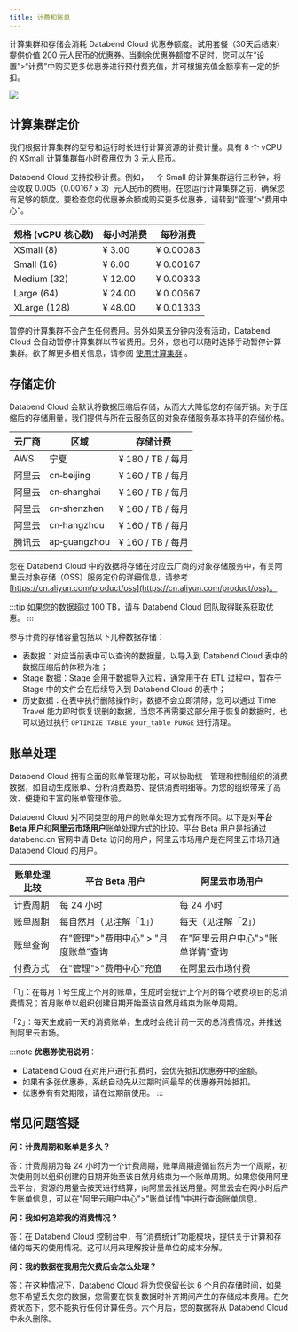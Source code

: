 ```yaml
---
title: 计费和账单
---
```


计算集群和存储会消耗 Databend Cloud 优惠券额度。试用套餐（30天后结束）提供价值 200 元人民币的优惠券。当剩余优惠券额度不足时，您可以在“设置”>“计费”中购买更多优惠券进行预付费充值，并可根据充值金额享有一定的折扣。

![](@site/static/img/documents_cn/pricing-billing/about.png)

## 计算集群定价

我们根据计算集群的型号和运行时长进行计算资源的计费计量。具有 8 个 vCPU 的 XSmall 计算集群每小时费用仅为 3 元人民币。

Databend Cloud 支持按秒计费。例如，一个 Small 的计算集群运行三秒钟，将会收取 0.005（0.00167 x 3）元人民币的费用。在您运行计算集群之前，确保您有足够的额度。要检查您的优惠券余额或购买更多优惠券，请转到“管理”>“费用中心”。

| 规格 (vCPU 核心数) | 每小时消费 | 每秒消费   |
| ------------------ | ---------- | ---------- |
| XSmall (8)          | ¥ 3.00     | ¥ 0.00083   |
| Small (16)        | ¥ 6.00     | ¥ 0.00167   |
| Medium (32)         | ¥ 12.00    | ¥ 0.00333   |
| Large (64)        | ¥ 24.00    | ¥ 0.00667   |
| XLarge (128)        | ¥ 48.00    | ¥ 0.01333   |

暂停的计算集群不会产生任何费用。另外如果五分钟内没有活动，Databend Cloud 会自动暂停计算集群以节省费用。另外，您也可以随时选择手动暂停计算集群。欲了解更多相关信息，请参阅 [使用计算集群](/02-using-databend-cloud/00-warehouses.md#introduction) 。

## 存储定价

Databend Cloud 会默认将数据压缩后存储，从而大大降低您的存储开销。对于压缩后的存储用量，我们提供与所在云服务区的对象存储服务基本持平的存储价格。

| 云厂商 | 区域         | 存储计费 |
|--------|--------------|------------|
| AWS    | 宁夏         | ¥ 180 / TB / 每月 |
| 阿里云 | cn‑beijing   | ¥ 160 / TB / 每月 |
| 阿里云 | cn‑shanghai  | ¥ 160 / TB / 每月 |
| 阿里云 | cn‑shenzhen  | ¥ 160 / TB / 每月 |
| 阿里云 | cn‑hangzhou  | ¥ 160 / TB / 每月 |
| 腾讯云 | ap‑guangzhou | ¥ 160 / TB / 每月 |

您在 Databend Cloud 中的数据将存储在对应云厂商的对象存储服务中，有关阿里云对象存储（OSS）服务定价的详细信息，请参考 [https://cn.aliyun.com/product/oss](https://cn.aliyun.com/product/oss)。

:::tip
如果您的数据超过 100 TB，请与 Databend Cloud 团队取得联系获取优惠。
:::

参与计费的存储容量包括以下几种数据存储：

- 表数据：对应当前表中可以查询的数据量，以导入到 Databend Cloud 表中的数据压缩后的体积为准；
- Stage 数据：Stage 会用于数据导入过程，通常用于在 ETL 过程中，暂存于 Stage 中的文件会在后续导入到 Databend Cloud 的表中；
- 历史数据：在表中执行删除操作时，数据不会立即清除，您可以通过 Time Travel 能力即时恢复误删的数据，当您不再需要这部分用于恢复的数据时，也可以通过执行 `OPTIMIZE TABLE your_table PURGE` 进行清理。

## 账单处理

Databend Cloud 拥有全面的账单管理功能，可以协助统一管理和控制组织的消费数据，如自动生成账单、分析消费趋势、提供消费明细等。为您的组织带来了高效、便捷和丰富的账单管理体验。

Databend Cloud 对不同类型的用户的账单处理方式有所不同。以下是对**平台 Beta 用户**和**阿里云市场用户**账单处理方式的比较。平台 Beta 用户是指通过 databend.cn 官网申请 Beta 访问的用户，阿里云市场用户是在阿里云市场开通 Databend Cloud 的用户。

| 账单处理比较 | 平台 Beta 用户          | 阿里云市场用户              |
|--------|-------------------|----------------------|
| 计费周期   | 每 24 小时             | 每 24 小时                |
| 账单周期   | 每自然月（见注解「1」）           | 每天（见注解「2」）                |
| 账单查询   | 在"管理">"费用中心" > "月度账单"查询    | 在"阿里云用户中心">"账单详情"查询 |
| 付费方式   | 在"管理">"费用中心"充值 | 在阿里云市场付费             |

「1」：在每月 1 号生成上个月的账单，生成时会统计上个月的每个收费项目的总消费情况；首月账单以组织创建日期开始至该自然月结束为账单周期。

「2」：每天生成前一天的消费账单，生成时会统计前一天的总消费情况，并推送到阿里云市场。

:::note
**优惠券使用说明**：

- Databend Cloud 在对用户进行扣费时，会优先抵扣优惠券中的金额。
- 如果有多张优惠券，系统自动先从过期时间最早的优惠券开始抵扣。
- 优惠券有有效期限，请在过期前使用。
:::

## 常见问题答疑

**问：计费周期和账单是多久？**

答：计费周期为每 24 小时为一个计费周期，账单周期遵循自然月为一个周期，初次使用则以组织创建的日期开始至该自然月结束为一个账单周期。如果您使用阿里云平台，资源的用量会按天进行结算，向阿里云推送用量。阿里云会在两小时后产生账单信息，可以在"阿里云用户中心">"账单详情"中进行查询账单信息。

**问：我如何追踪我的消费情况？**

答：在 Databend Cloud 控制台中，有“消费统计”功能模块，提供关于计算和存储的每天的使用情况。这可以用来理解按计量单位的成本分解。

**问：我的数据在我用完欠费后会怎么处理？**

答：在这种情况下，Databend Cloud 将为您保留长达 6 个月的存储时间，如果您不希望丢失您的数据，您需要在恢复数据时补齐期间产生的存储成本费用。在欠费状态下，您不能执行任何计算任务。六个月后，您的数据将从 Databend Cloud 中永久删除。
